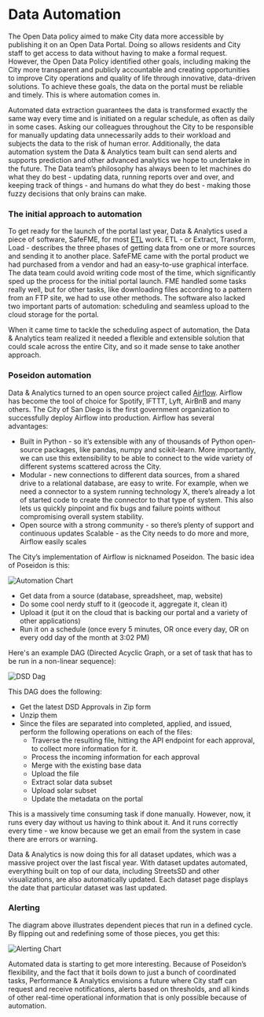 # Data Automation

The Open Data policy aimed to make City data more accessible by publishing it on an Open Data Portal. Doing so allows residents and City staff to get access to data without having to make a formal request. However, the Open Data Policy identified other goals, including making the City more transparent and publicly accountable and creating opportunities to improve City operations and quality of life through innovative, data-driven solutions. To achieve these goals, the data on the portal must be reliable and timely. This is where automation comes in.

Automated data extraction guarantees the data is transformed exactly the same way every time and is initiated on a regular schedule, as often as daily in some cases. Asking our colleagues throughout the City to be responsible for manually updating data unnecessarily adds to their workload and subjects the data to the risk of human error. Additionally, the data automation system the Data & Analytics team built can send alerts and supports prediction and other advanced analytics we hope to undertake in the future. The Data team’s philosophy has always been to let machines do what they do best - updating data, running reports over and over, and keeping track of things - and humans do what they do best - making those fuzzy decisions that only brains can make.

### The initial approach to automation

To get ready for the launch of the portal last year, Data & Analytics used a piece of software, SafeFME, for most [ETL](https://datasd.gitbooks.io/open-data-implementation-update-2016/content/glossary.html#etl) work. ETL - or Extract, Transform, Load - describes the three phases of getting data from one or more sources and sending it to another place. SafeFME came with the portal product we had purchased from a vendor and had an easy-to-use graphical interface. The data team could avoid writing code most of the time, which significantly sped up the process for the initial portal launch. FME handled some tasks really well, but for other tasks, like downloading files according to a pattern from an FTP site, we had to use other methods. The software also lacked two important parts of automation: scheduling and seamless upload to the cloud storage for the portal.

When it came time to tackle the scheduling aspect of automation, the Data & Analytics team realized it needed a flexible and extensible solution that could scale across the entire City, and so it made sense to take another approach.

### Poseidon automation

Data & Analytics turned to an open source project called [Airflow](https://github.com/apache/incubator-airflow/). Airflow has become the tool of choice for Spotify, IFTTT, Lyft, AirBnB and many others. The City of San Diego is the first government organization to successfully deploy Airflow into production. Airflow has several advantages:

* Built in Python - so it’s extensible with any of thousands of Python open-source packages, like pandas, numpy and scikit-learn. More importantly, we can use this extensibility to be able to connect to the wide variety of different systems scattered across the City.
* Modular - new connections to different data sources, from a shared drive to a relational database, are easy to write. For example, when we need a connector to a system running technology X, there’s already a lot of started code to create the connector to that type of system.  This also lets us quickly pinpoint and fix bugs and failure points without compromising overall system stability.
* Open source with a strong community - so there’s plenty of support and continuous updates
  Scalable - as the City needs to do more and more, Airflow easily scales

The City’s implementation of Airflow is nicknamed Poseidon. The basic idea of Poseidon is this:

![Automation Chart](https://data.sandiego.gov/assets/img/stories/simple_etl.jpg)

* Get data from a source \(database, spreadsheet, map, website\)
* Do some cool nerdy stuff to it \(geocode it, aggregate it, clean it\)
* Upload it \(put it on the cloud that is backing our portal and a variety of other applications\)
* Run it on a schedule \(once every 5 minutes, OR once every day, OR on every odd day of the month at 3:02 PM\)


<div style="page-break-after: always;"></div>


Here's an example DAG \(Directed Acyclic Graph, or a set of task that has to be run in a non-linear sequence\):

![DSD Dag](https://data.sandiego.gov/assets/img/stories/airflow-dsd-approvals.jpg)

This DAG does the following:

* Get the latest DSD Approvals in Zip form
* Unzip them
* Since the files are separated into completed, applied, and issued, perform the following operations on each of the files:
  * Traverse the resulting file, hitting the API endpoint for each approval, to collect more information for it.
  * Process the incoming information for each approval
  * Merge with the existing base data
  * Upload the file
  * Extract solar data subset
  * Upload solar subset
  * Update the metadata on the portal

This is a massively time consuming task if done manually.  However, now, it runs every day without us having to think about it.  And it runs correctly every time - we know because we get an email from the system in case there are errors or warning.

Data & Analytics is now doing this for all dataset updates, which was a massive project over the last fiscal year. With dataset updates automated, everything built on top of our data, including StreetsSD and other visualizations, are also automatically updated. Each dataset page displays the date that particular dataset was last updated.


<div style="page-break-after: always;"></div>


### Alerting

The diagram above illustrates dependent pieces that run in a defined cycle. By flipping out and redefining some of those pieces, you get this:

![Alerting Chart](https://data.sandiego.gov/assets/img/stories/adv_flow_diagram.jpg)

Automated data is starting to get more interesting. Because of Poseidon’s flexibility, and the fact that it boils down to just a bunch of coordinated tasks, Performance & Analytics envisions a future where City staff can request and receive notifications, alerts based on thresholds, and all kinds of other real-time operational information that is only possible because of automation.

